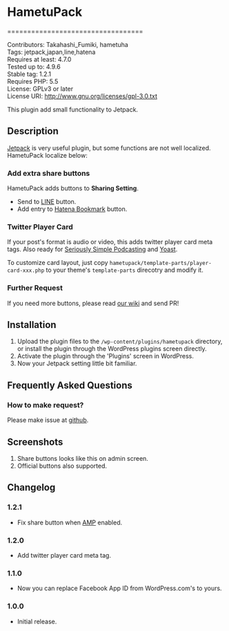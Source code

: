 # HametuPack
==================================

Contributors: Takahashi_Fumiki, hametuha  
Tags: jetpack,japan,line,hatena  
Requires at least: 4.7.0  
Tested up to: 4.9.6  
Stable tag: 1.2.1  
Requires PHP: 5.5  
License: GPLv3 or later  
License URI: http://www.gnu.org/licenses/gpl-3.0.txt

This plugin add small functionality to Jetpack.

## Description

[Jetpack](https://jetpack.me) is very useful plugin,
but some functions are not well localized.
HametuPack localize below:

### Add extra share buttons

HametuPack adds buttons to __Sharing Setting__.

* Send to [LINE](https://line.me) button.
* Add entry to [Hatena Bookmark](https://b.hatena.ne.jp) button.

### Twitter Player Card

If your post's format is audio or video, this adds twitter player card meta tags.
Also ready for [Seriously Simple Podcasting](https://www.seriouslysimplepodcasting.com) and [Yoast](https://wordpress.org/plugins/wordpress-seo/).

To customize card layout, just copy `hametupack/template-parts/player-card-xxx.php` to your theme's `template-parts` direcotry and modify it.

### Further Request

If you need more buttons, please read [our wiki](https://github.com/hametuha/hametupack/wiki) and send PR!

## Installation

1. Upload the plugin files to the `/wp-content/plugins/hametupack` directory, or install the plugin through the WordPress plugins screen directly.
1. Activate the plugin through the 'Plugins' screen in WordPress.
1. Now your Jetpack setting little bit familiar.

## Frequently Asked Questions

### How to make request?

Please make issue at [github](https://github.com/hametuha/hametupack/issues).

## Screenshots

1. Share buttons looks like this on admin screen.
2. Official buttons also supported.

## Changelog

### 1.2.1

* Fix share button when [AMP](https://ja.wordpress.org/plugins/amp/) enabled.

### 1.2.0

* Add twitter player card meta tag.

### 1.1.0

* Now you can replace Facebook App ID from WordPress.com's to yours.

### 1.0.0

* Initial release. 
